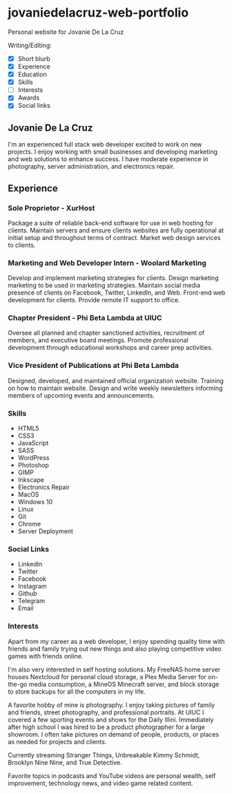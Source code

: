 # jovaniedelacruz-web-portfolio
 Personal website for Jovanie De La Cruz

Writing/Editing:

- [x] Short blurb
- [x] Experience
- [x] Education
- [x] Skills
- [ ] Interests
- [x] Awards
- [x] Social links

## Jovanie De La Cruz

I'm an experienced full stack web developer excited to work on new projects. I enjoy working with small businesses and developing marketing and web solutions to enhance success. I have moderate experience in photography, server administration, and electronics repair.

## Experience

### Sole Proprietor - XurHost

Package a suite of reliable back-end software for use in web hosting for clients. Maintain servers and ensure clients websites are fully operational at initial setup and throughout terms of contract. Market web design services to clients.

### Marketing and Web Developer Intern - Woolard Marketing

Develop and implement marketing strategies for clients. Design marketing marketing to be used in marketing strategies. Maintain social media presence of clients on Facebook, Twitter, LinkedIn, and Web. Front-end web development for clients. Provide remote IT support to office.

### Chapter President - Phi Beta Lambda at UIUC

Oversee all planned and chapter sanctioned activities, recruitment of members, and executive board meetings. Promote professional development through educational workshops and career prep activities.

### Vice President of Publications at Phi Beta Lambda

Designed, developed, and maintained official organization website. Training on how to maintain website. Design and write weekly newsletters informing members of upcoming events and announcements.

### Skills

- HTML5
- CSS3
- JavaScript
- SASS
- WordPress
- Photoshop
- GIMP
- Inkscape
- Electronics Repair
- MacOS
- Windows 10
- Linux
- Git
- Chrome
- Server Deployment

### Social Links

- LinkedIn
- Twitter
- Facebook
- Instagram
- Github
- Telegram
- Email

### Interests

Apart from my career as a web developer, I enjoy spending quality time with friends and family trying out new things and also playing competitive video games with friends online.

I'm also very interested in self hosting solutions. My FreeNAS home server houses Nextcloud for personal cloud storage, a Plex Media Server for on-the-go media consumption, a MineOS Minecraft server, and block storage to store backups for all the computers in my life.

A favorite hobby of mine is photography. I enjoy taking pictures of family and friends, street photography, and professional portraits. At UIUC I covered a few sporting events and shows for the Daily Illini. Immediately after high school I was hired to be a product photographer for a large showroom.  I often take pictures on demand of people, products, or places as needed for projects and clients.

Currently streaming Stranger Things, Unbreakable Kimmy Schmidt, Brooklyn Nine Nine, and True Detective.

Favorite topics in podcasts and YouTube videos are personal wealth, self improvement, technology news, and video game related content.